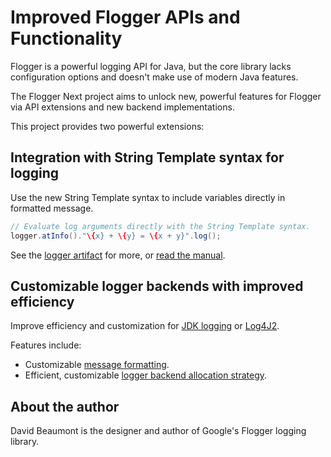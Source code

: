 # Improved Flogger APIs and Functionality

Flogger is a powerful logging API for Java, but the core library lacks configuration options and
doesn't make use of modern Java features.

The Flogger Next project aims to unlock new, powerful features for Flogger via API extensions and
new backend implementations.

This project provides two powerful extensions:

## Integration with String Template syntax for logging

Use the new String Template syntax to include variables directly in formatted message.

<!-- @formatter:off -->
```java
// Evaluate log arguments directly with the String Template syntax.
logger.atInfo()."\{x} + \{y} = \{x + y}".log();
```
<!-- @formatter:on -->

See the [logger artifact](logger/README.md) for more,
or [read the manual](https://hagbard.github.io/the-flogger-manual/next).

## Customizable logger backends with improved efficiency

Improve efficiency and customization for [JDK logging](backend-system/README.md)
or [Log4J2](backend-log4j/README.md).

Features include:

* Customizable [message formatting](https://hagbard.github.io/the-flogger-manual/next/formatter).
* Efficient, customizable
  [logger backend allocation strategy](https://hagbard.github.io/the-flogger-manual/next/backend).

## About the author

David Beaumont is the designer and author of Google's Flogger logging library.